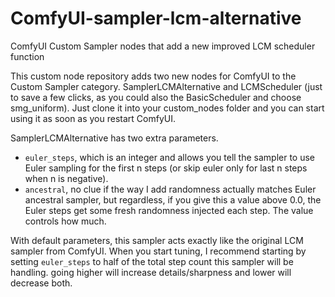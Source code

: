# ComfyUI-sampler-lcm-alternative
ComfyUI Custom Sampler nodes that add a new improved LCM scheduler function

This custom node repository adds two new nodes for ComfyUI to the Custom Sampler category. SamplerLCMAlternative and LCMScheduler (just to save a few clicks, as you could also the BasicScheduler and choose smg_uniform).
Just clone it into your custom_nodes folder and you can start using it as soon as you restart ComfyUI.

SamplerLCMAlternative has two extra parameters.
- `euler_steps`, which is an integer and allows you tell the sampler to use Euler sampling for the first n steps (or skip euler only for last n steps when n is negative).
- `ancestral`, no clue if the way I add randomness actually matches Euler ancestral sampler, but regardless, if you give this a value above 0.0, the Euler steps get some fresh randomness injected each step. The value controls how much.

With default parameters, this sampler acts exactly like the original LCM sampler from ComfyUI. When you start tuning, I recommend starting by setting `euler_steps` to half of the total step count this sampler will be handling. going higher will increase details/sharpness and lower will decrease both.
